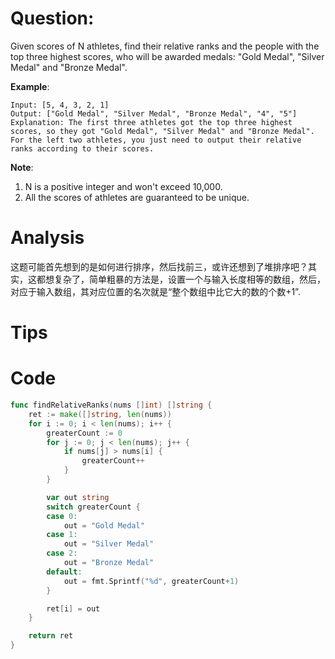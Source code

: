 # Question:

Given scores of N athletes, find their relative ranks and the people with the top three highest scores, who will be awarded medals: "Gold Medal", "Silver Medal" and "Bronze Medal".

**Example**:
```
Input: [5, 4, 3, 2, 1]
Output: ["Gold Medal", "Silver Medal", "Bronze Medal", "4", "5"]
Explanation: The first three athletes got the top three highest scores, so they got "Gold Medal", "Silver Medal" and "Bronze Medal". 
For the left two athletes, you just need to output their relative ranks according to their scores.
```

**Note**:
1. N is a positive integer and won't exceed 10,000.
1. All the scores of athletes are guaranteed to be unique.

# Analysis

这题可能首先想到的是如何进行排序，然后找前三，或许还想到了堆排序吧？其实，这都想复杂了，简单粗暴的方法是，设置一个与输入长度相等的数组，然后，对应于输入数组，其对应位置的名次就是“整个数组中比它大的数的个数+1”.

# Tips

# Code
```go
func findRelativeRanks(nums []int) []string {
	ret := make([]string, len(nums))
	for i := 0; i < len(nums); i++ {
		greaterCount := 0
		for j := 0; j < len(nums); j++ {
			if nums[j] > nums[i] {
				greaterCount++
			}
		}

		var out string
		switch greaterCount {
		case 0:
			out = "Gold Medal"
		case 1:
			out = "Silver Medal"
		case 2:
			out = "Bronze Medal"
		default:
			out = fmt.Sprintf("%d", greaterCount+1)
		}

		ret[i] = out
	}

	return ret
}
```


